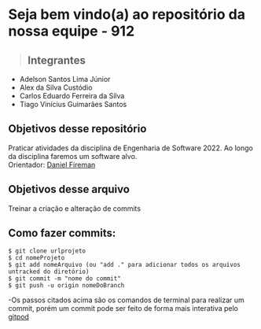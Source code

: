 # Seja bem vindo(a) ao repositório da nossa equipe - 912

>## Integrantes
+ Adelson Santos Lima Júnior
+ Alex da Silva Custódio
+ Carlos Eduardo Ferreira da Silva
+ Tiago Vinícius Guimarães Santos

## Objetivos desse repositório
Praticar atividades da disciplina de Engenharia de Software 2022.
Ao longo da disciplina faremos um software alvo.
<br>
Orientador: [Daniel Fireman](https://github.com/danielfireman)

## Objetivos desse arquivo
Treinar a criação e alteração de commits

## Como fazer commits:
```
$ git clone urlprojeto
$ cd nomeProjeto
$ git add nomeArquivo (ou "add ." para adicionar todos os arquivos untracked do diretório)
$ git commit -m "nome do commit"
$ git push -u origin nomeDoBranch
```
  -Os passos citados acima são os comandos de terminal para realizar um commit, porém um commit pode ser feito de forma mais interativa pelo [gitpod](https://www.gitpod.io/)
